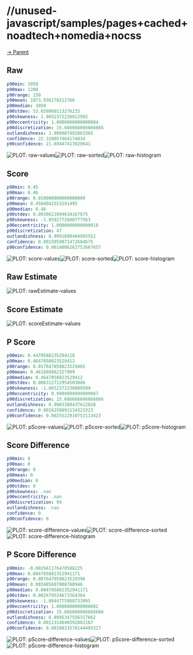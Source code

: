 
# //unused-javascript/samples/pages+cached+noadtech+nomedia+nocss

[→ Parent](../..)


## Raw


```yaml
p90min: 1050
p90max: 1200
p90range: 150
p90mean: 1073.936170212766
p90median: 1050
p90stdev: 53.658060113276235
p90skewness: 1.8652372230812992
p90eccentricity: 1.0000000000000004
p90discretization: 15.666666666666666
outlandishness: 1.006087492863365
confidence: 22.320057464174834
p90confidence: 21.69447413929641

```

![PLOT: raw-values](./raw/values.svg)![PLOT: raw-sorted](./raw/sorted.svg)![PLOT: raw-histogram](./raw/histogram.svg)
## Score


```yaml
p90min: 0.45
p90max: 0.46
p90range: 0.010000000000000009
p90mean: 0.4584042553191495
p90median: 0.46
p90stdev: 0.0036621094634167075
p90skewness: -1.8591772600777563
p90eccentricity: 1.0000000000000018
p90discretization: 47
outlandishness: 0.9991090404993552
confidence: 0.0015059871472684675
p90confidence: 0.0014806263752667657

```

![PLOT: score-values](./score/values.svg)![PLOT: score-sorted](./score/sorted.svg)![PLOT: score-histogram](./score/histogram.svg)
## Raw Estimate

![PLOT: rawEstimate-values](./rawEstimate/values.svg)
## Score Estimate

![PLOT: scoreEstimate-values](./scoreEstimate/values.svg)
## P Score


```yaml
p90min: 0.4470588235294118
p90max: 0.4647058823529412
p90range: 0.017647058823529405
p90mean: 0.461889862327909
p90median: 0.4647058823529412
p90stdev: 0.006312712954503086
p90skewness: -1.8652372230809589
p90eccentricity: 0.9999999999999987
p90discretization: 15.666666666666666
outlandishness: 0.9983380437612828
confidence: 0.0026258891134323323
p90confidence: 0.0025522910752113423

```

![PLOT: pScore-values](./pScore/values.svg)![PLOT: pScore-sorted](./pScore/sorted.svg)![PLOT: pScore-histogram](./pScore/histogram.svg)
## Score Difference


```yaml
p90min: 0
p90max: 0
p90range: 0
p90mean: 0
p90median: 0
p90stdev: 0
p90skewness: .nan
p90eccentricity: .nan
p90discretization: 94
outlandishness: .nan
confidence: 0
p90confidence: 0

```

![PLOT: score-difference-values](./score-difference/values.svg)![PLOT: score-difference-sorted](./score-difference/sorted.svg)![PLOT: score-difference-histogram](./score-difference/histogram.svg)
## P Score Difference


```yaml
p90min: -0.002941176470588225
p90max: 0.004705882352941171
p90range: 0.007647058823529396
p90mean: 0.003485607008760946
p90median: 0.004705882352941171
p90stdev: 0.002679524673364364
p90skewness: -1.8844775988733995
p90eccentricity: 1.0000000000000002
p90discretization: 15.666666666666666
outlandishness: 0.8995347556317662
confidence: 0.0011314040392882167
p90confidence: 0.0010833578144493327

```

![PLOT: pScore-difference-values](./pScore-difference/values.svg)![PLOT: pScore-difference-sorted](./pScore-difference/sorted.svg)![PLOT: pScore-difference-histogram](./pScore-difference/histogram.svg)